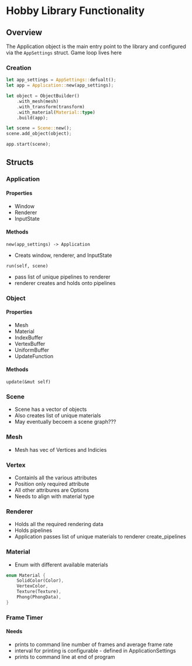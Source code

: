 # Hobby Library Functionality

## Overview
The Application object is the main entry point to the library and configured via the `AppSettings` struct. Game loop lives here

### Creation
``` Rust
let app_settings = AppSettings::defualt();
let app = Application::new(app_settings);

let object = ObjectBuilder()
	.with_mesh(mesh)
	.with_transform(transform)
	.with_material(Material::type)
	.build(app);

let scene = Scene::new();
scene.add_object(object);

app.start(scene);

```

## Structs
### Application
#### Properties
- Window
- Renderer
- InputState

#### Methods
`new(app_settings) -> Application`
- Creats window, renderer, and InputState

`run(self, scene)`
- pass list of unique pipelines to renderer
- renderer creates and holds onto pipelines

### Object
#### Properties
- Mesh
- Material
- IndexBuffer
- VertexBuffer
- UniformBuffer
- UpdateFunction

#### Methods
`update(&mut self)`

### Scene
- Scene has a vector of objects
- Also creates list of unique materials
- May eventually becoem a scene graph???

### Mesh
- Mesh has vec of Vertices and Indicies

### Vertex
- Containls all the various attributes
- Position only required attribute
- All other attribures are Options
- Needs to align with material type

### Renderer
- Holds all the required rendering data
- Holds pipelines
- Application passes list of unique materials to renderer create_pipelines 



### Material
- Enum with different available materials
``` Rust
enum Material {
	SolidColor(Color),
	VertexColor,
	Texture(Texture),
	Phong(PhongData),
}
```

### Frame Timer
#### Needs
- prints to command line number of frames and average frame rate
- interval for printing is configurable - defined in ApplicationSettings
- prints to command line at end of program

